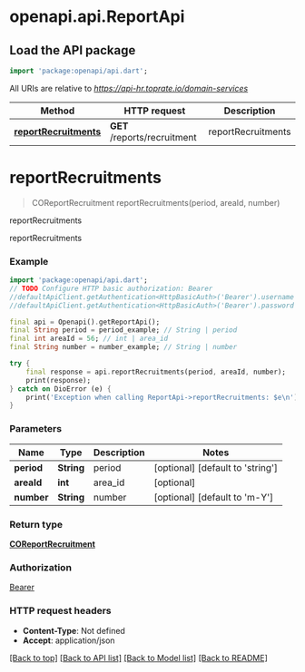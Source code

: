 # openapi.api.ReportApi

## Load the API package
```dart
import 'package:openapi/api.dart';
```

All URIs are relative to *https://api-hr.toprate.io/domain-services*

Method | HTTP request | Description
------------- | ------------- | -------------
[**reportRecruitments**](ReportApi.md#reportrecruitments) | **GET** /reports/recruitment | reportRecruitments


# **reportRecruitments**
> COReportRecruitment reportRecruitments(period, areaId, number)

reportRecruitments

reportRecruitments

### Example
```dart
import 'package:openapi/api.dart';
// TODO Configure HTTP basic authorization: Bearer
//defaultApiClient.getAuthentication<HttpBasicAuth>('Bearer').username = 'YOUR_USERNAME'
//defaultApiClient.getAuthentication<HttpBasicAuth>('Bearer').password = 'YOUR_PASSWORD';

final api = Openapi().getReportApi();
final String period = period_example; // String | period
final int areaId = 56; // int | area_id
final String number = number_example; // String | number

try {
    final response = api.reportRecruitments(period, areaId, number);
    print(response);
} catch on DioError (e) {
    print('Exception when calling ReportApi->reportRecruitments: $e\n');
}
```

### Parameters

Name | Type | Description  | Notes
------------- | ------------- | ------------- | -------------
 **period** | **String**| period | [optional] [default to 'string']
 **areaId** | **int**| area_id | [optional] 
 **number** | **String**| number | [optional] [default to 'm-Y']

### Return type

[**COReportRecruitment**](COReportRecruitment.md)

### Authorization

[Bearer](../README.md#Bearer)

### HTTP request headers

 - **Content-Type**: Not defined
 - **Accept**: application/json

[[Back to top]](#) [[Back to API list]](../README.md#documentation-for-api-endpoints) [[Back to Model list]](../README.md#documentation-for-models) [[Back to README]](../README.md)

